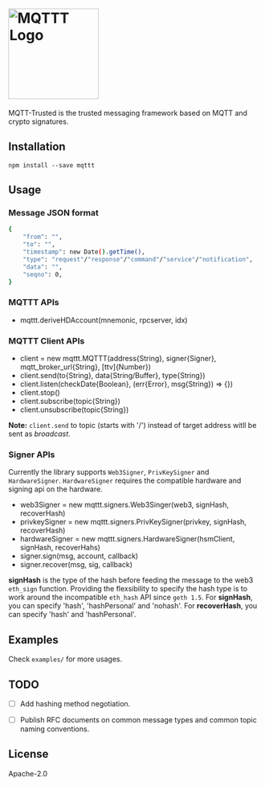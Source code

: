 # <img src="https://ipfs.io/ipfs/QmPZBmoax3jgp5UMKBdfrvvEXat7fmc8NvyJbQXn5zgfTR" width="180" alt="MQTTT Logo">

MQTT-Trusted is the trusted messaging framework based on MQTT and crypto signatures.

## Installation

`npm install --save mqttt`

## Usage

### Message JSON format

```bash
{
    "from": "",
    "to": "",
    "timestamp": new Date().getTime(),
    "type": "request"/"response"/"command"/"service"/"notification", 
    "data": "",
    "seqno": 0,
}

```

### MQTTT APIs

- mqttt.deriveHDAccount(mnemonic, rpcserver, idx)


### MQTTT Client APIs

- client = new mqttt.MQTTT(address{String}, signer{Signer}, mqtt_broker_url{String}, [ttv]{Number})
- client.send(to{String}, data{String/Buffer}, type{String})
- client.listen(checkDate{Boolean}, (err{Error}, msg{String}) => {})
- client.stop()
- client.subscribe(topic{String})
- client.unsubscribe(topic{String})

**Note:** `client.send` to topic (starts with '/') instead of target address witll be sent as *broadcast*.

### Signer APIs

Currently the library supports `Web3Signer`, `PrivKeySigner` and `HardwareSigner`. `HardwareSigner` 
requires the compatible hardware and signing api on the hardware.

- web3Signer = new mqttt.signers.Web3Singer(web3, signHash, recoverHash)
- privkeySigner = new mqttt.signers.PrivKeySigner(privkey, signHash, recoverHash)
- hardwareSigner = new mqttt.signers.HardwareSigner(hsmClient, signHash, recoverHahs)
- signer.sign(msg, account, callback)
- signer.recover(msg, sig, callback)

**signHash** is the type of the hash before feeding the message to the web3 `eth_sign` function.
Providing the flexsibility to specify the hash type is to work around the incompatible 
`eth_hash` API since `geth 1.5`. For **signHash**, you can specify 'hash', 'hashPersonal' 
and 'nohash'. For **recoverHash**, you can specify 'hash' and 'hashPersonal'.

## Examples

Check `examples/` for more usages.

## TODO
- [ ] Add hashing method negotiation.
- [ ] Publish RFC documents on common message types and common topic naming conventions.


## License

Apache-2.0



